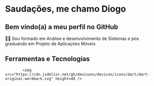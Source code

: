 # Saudações, me chamo Diogo
## Bem vindo(a) a meu perfil no GitHub 

👨‍🎓 Sou formado em Análise e desenvolvimento de Sistemas e pós graduando em Projeto de Aplicações Móveis

## Ferramentas e Tecnologias 

            <img src="https://cdn.jsdelivr.net/gh/devicons/devicon/icons/dart/dart-original-wordmark.svg" height=40 />
          
<!--
**diogomoraisf/diogomoraisf** is a ✨ _special_ ✨ repository because its `README.md` (this file) appears on your GitHub profile.

Here are some ideas to get you started:

- 🔭 I’m currently working on ...
- 🌱 I’m currently learning ...
- 👯 I’m looking to collaborate on ...
- 🤔 I’m looking for help with ...
- 💬 Ask me about ...
- 📫 How to reach me: ...
- 😄 Pronouns: ...
- ⚡ Fun fact: ...
-->
